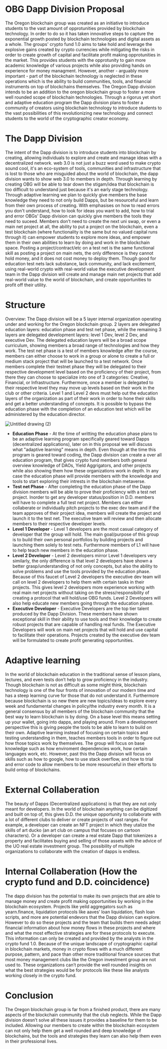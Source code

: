 # OBG Dapp Division Proposal

The Oregon blockchain group was created as an initiative to introduce students to the vast amount of opprotunities provided by blockchain technology. In order to do so it has taken innovative steps to capture the exponential growth posted by blockchain technologies and digital assets as a whole. The groups' crypto fund 1.0 aims to take hold and leverage the explosive gains created by crypto currencies while mitigating the risks in order to create growth of capital and facilitate profit making opprotunities in the market. This provides students with the opprotunity to gain more academic knowledge of various projects while also providing hands on experience for money managment. However, another - arguably more important - part of the blockchain technology is neglected in these operations which is the ability to build communities, tools, and financial instruments on top of blockchains themselves. The Oregon Dapp division intends to be an addition to the oregon blockchain group to foster a more well rounded scope of blockchain technologies. Through a rigorus yet short and adaptive education program the Dapp division plans to foster a community of creators using blockchain technology to introduce students to the vast possibilities of this revolutionizing new technology and connect students to the world of the cryptographic creator economy.

# The Dapp Division

The intent of the Dapp division is to introduce students into blockchain by creating, allowing individuals to explore and create and manage ideas with a decentralized network. web 3.0 is not just a buzz word used to make crypto sound cool, it's an eco-system of tools, communities and infrastructure that is lost to those who are misguided about the world of blockchain, the dapp division wants to show web 3.0 to members in depth. Through learning by creating OBG will be able to tear down the stigam/idea that blockchain is too difficult to understand just because it's an early stage technology. Through adaptive learning we plan to quickly give members the base knowledge they need to not only build Dapps, but be resourceful and learn from their own process of creating. With emphasises on how to read errors you don't understand, how to look for ideas you want to add, how to trial and error OBGs' Dapp division can quickly give members the tools they need to suceed. Members don’t need to create the next uni swap, or even a main net project at all, the ability to put a project on the blockchain, even a test blockchain (where functionality is the same but no valued capital runs through it) can empower students to explore more ideas, and empower them in their own abilities to learn by doing and work in the blockchain space. Posting a project/contract/etc on a test net is the same functional skill as posting a project on main nets, the only difference is they cannot hold money, and it does not cost money to deploy them. Though good for education test nets lack substance, lack community, and lack excitement, using real-world crypto with real-world value the executive development team in the Dapp division will create and manage main net projects that add real-world value to the world of blockchain, and create opportunities to profit off their utility. 

# Structure
Overview: The Dapp division will be a 5 layer internal organization operating under and working for the Oregon blockchain group. 2 layers are delegated education layers: education phase and test net phase, while the remaining 3 layers are delegated development layers: level 1 Dev, level 2 Dev, and executive Dev. The delegated education layers will be a broad scope curriculum, showing members a broad range of technologies and how they work. The test net phase is a test of members knowledge after the course, members can either choose to work in a group or alone to create a full or medium stack project that will be launched to a test network. Once members complete their testnet phase they will be delegated to their respective development level based on the proficiency of their project, from there they can choose to specialize into one of 3 categories: Creative, Financial, or Infrastructure. Furthermore, once a member is delegated to their respective level they may move up levels based on their work in the club or other criteria. Level 1 and Level 2 devs must help out the education layers of the organization as part of their work in order to hone their skills and get a better understanding of concepts. It is possible to bypass the education phase with the completion of an education test which will be administered by the education director.

![Untitled drawing (2)](https://user-images.githubusercontent.com/54550268/134787971-6eea0ac6-bcb2-4fbb-a744-7093d5a5dde4.png)

* **Education Phase** - At the time of writting the education phase plans to be an adaptive learning program specifically geared toward Dapps (decentralized applications), later on in this proposal we will discuss what "adaptive learning" means in depth. Even though at the time this program is geared toward coding, the Dapp division can create a over all education program, that gives crypto fund members both general overview knowledge of DAOs, Yield Aggrigators, and other projects while also showing them how these organizations work in depth. In any case the education phase will provide members with the knowledge and tools to start exploring their intrests in the blockchain metaverse.
* **Test net Phase** - After completing the education phase of the Dapp division members will be able to prove their proficiency with a test net project. Inorder to get any developer status/position in D.D. members will have to complete a full test net project. Members can either collaberate or individually pitch projects to the exec dev team and if the team approves of their project idea, members will create the project and launch it to the test net. The executive team will review and then allocate members to their respective developer levels.
* **Level 1 Developer** - Level 1 developers are the most casual category of developer that the group will hold. The main goal/purpose of this group is to build their own personal portfolios by building projects and launching them solely to test nets. Furthermore members of L1 will have to help teach new members in the education phase.
* **Level 2 Developer** - Level 2 developers mirror Level 1 developers very similarly, the only difference is that level 2 developers have shown a better grasp/understanding of not only concepts, but also the ability to solve problems and use the tools provided by the education phase. Because of this faucet of Level 2 developers the executive dev team will call on level 2 developers to help them with certain tasks in their projects. This gives level 2 developers more experience working with real main net projects without taking on the stress/responsibility of creating a protocol that will hold/use OBG funds. Level 2 Developers will also help educate new members going through the education phase.
* **Executive Developer** - Executive Developers are the top tier talent produced by the Dapp Division. These members have shown exceptional skill in their ability to use tools and their knowledge to create robust projects that are capable of handling real funds. The Executive Developers will work on main net projects that will hold and use capital to facilitate their operations. Projects created by the executive dev team will be formulated to create profit generating opportunities.

# Adaptive learning 
In the world of blockchain education in the traditional sense of lesson plans, lectures, and even tests don’t help to grow proficiency in the industry. Though blockchain is not as difficult as some might think, blockchain technology is one of the four fronts of innovation of our modern time and has a steep learning curve for those that do not understand it. Furthermore because blockchain is so new there are new topics/ideas to explore every week and fundamental changes in policy/the industry every month. It is a general consensus by all members of the blockchain community that the best way to learn blockchain is by doing. On a base level this means setting up your wallet, going into dapps, and playing around. From a development perspective this is giving people the tools to be able to learn to build on their own. Adaptive learning instead of focusing on certain topics and testing understanding in them, teaches members tools in order to figure out how those topics work by themselves. The group will focus on base knowledge such as how enviroment dependencies work, how certain languages work, etc. However, past this the Dapp division will focus on skills such as how to google, how to use stack overflow, and how to trial and error code to allow members to be more resourceful in their efforts to build ontop of blockchains.

# External Collaberation
The beauty of Dapps (Decentralized applications) is that they are not only meant for developers. In the world of blockchain anything can be digitized and built on top of, this gives D.D. the unique opportunity to collaborate with a lot of different clubs to deliver or create projects of vast ranges. For example, a developer can create an NFT project in which they utalize the skills of art ducko (an art club on campus that focuses on cartoon characters). Or a developer can create a real estate Dapp that tokenizes a property and facilitates buying and selling of those assets with the advice of the UO real estate investment group. The possibility of multiple organizations to collaborate with the creation of dapps is endless.

# Internal Collaberation (How the crypto fund and D.D. coincidence)
The dapp division has the potential to make its own projects that are able to manage money and create profit making opportunities by working in the blockchain ecosystem. Projects like yeild aggregators such as yearn.finance, liquidation protocols like aaves’ loan liquidation, flash loan scripts, and more are potential endevors that the Dapp division can explore. However to do so these projects and the team that builds them needs adept financial information about how money flows in these projects and where and what the most effective strategies are for these protocols to execute. This information can only be created and provided by the analysts in the crypto fund 1.0. Because of the unique landscape of cryptographic capital in blockchain markets, money in crypto flows with a much different purpose, pattern, and pace than other more traditional finance sources that most money management clubs like the Oregon investment group are not used to. These organizations can’t provide the well rounded insights on what the best strategies would be for protocols like these like analysts working closely in the crypto fund.

# Conclusion
The Oregon blockchain group is far from a finished product, there are many aspects of the blockchain community that the club neglects. While the Dapp division doesn’t solve all these issues it provides a baseline for them to be included. Allowing our members to create within the blockchain ecosystem can not only help them get a well rounded and deep knowledge of blockchains, but the tools and strategies they learn can also help them even in their professional lives.
